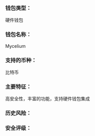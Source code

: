 ### 钱包类型：

硬件钱包



### 钱包名称：

Mycelium



### 支持的币种：

比特币



### 主要特征：

高安全性，丰富的功能，支持硬件钱包集成







### 历史风险：



### 安全评级：


























































































































































































































































































































